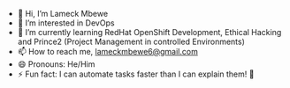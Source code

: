 - 👋 Hi, I’m Lameck Mbewe
- 👀 I’m interested in DevOps
- 🌱 I’m currently learning RedHat OpenShift Development, Ethical Hacking and Prince2 (Project Management in controlled Environments)
- 📫 How to reach me, lameckmbewe6@gmail.com
- 😄 Pronouns: He/Him
- ⚡ Fun fact: I can automate tasks faster than I can explain them! 🚀

<!---
Lameck-mitra/Lameck-mitra is a ✨ special ✨ repository because its `README.md` (this file) appears on your GitHub profile.
You can click the Preview link to take a look at your changes.
--->
